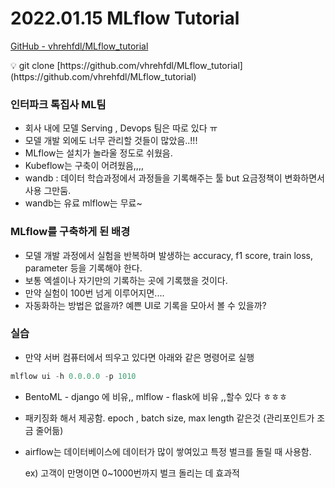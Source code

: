 # 2022.01.15 MLflow Tutorial

[GitHub - vhrehfdl/MLflow_tutorial](https://github.com/vhrehfdl/MLflow_tutorial)

<aside>
💡 git clone [https://github.com/vhrehfdl/MLflow_tutorial](https://github.com/vhrehfdl/MLflow_tutorial)

</aside>

### 인터파크 톡집사 ML팀

- 회사 내에 모델 Serving , Devops 팀은 따로 있다 ㅠ
- 모델 개발 외에도 너무 관리할 것들이 많았음..!!!
- MLflow는 설치가 놀라울 정도로 쉬웠음.
- Kubeflow는 구축이 어려웠음,,,,
- wandb : 데이터 학습과정에서 과정들을 기록해주는 툴 but 요금정책이 변화하면서 사용 그만둠.
- wandb는 유료 mlflow는 무료~

### MLflow를 구축하게 된 배경

- 모델 개발 과정에서 실험을 반복하며 발생하는 accuracy, f1 score, train loss, parameter 등을 기록해야 한다.
- 보통 엑셀이나 자기만의 기록하는 곳에 기록했을 것이다.
- 만약 실험이 100번 넘게 이루어지면....
- 자동화하는 방법은 없을까? 예쁜 UI로 기록을 모아서 볼 수 있을까?

### 실습

- 만약 서버 컴퓨터에서 띄우고 있다면 아래와 같은 명령어로 실행

```jsx
mlflow ui -h 0.0.0.0 -p 1010
```

- BentoML - django 에 비유,, mlflow - flask에 비유 ,,할수 있다 ㅎㅎㅎ
- 패키징화 해서 제공함. epoch , batch size, max length 같은것 (관리포인트가 조금 줄어듦)

- airflow는 데이터베이스에 데이터가 많이 쌓여있고 특정 벌크를 돌릴 때 사용함.

    ex) 고객이 만명이면 0~1000번까지 벌크 돌리는 데 효과적